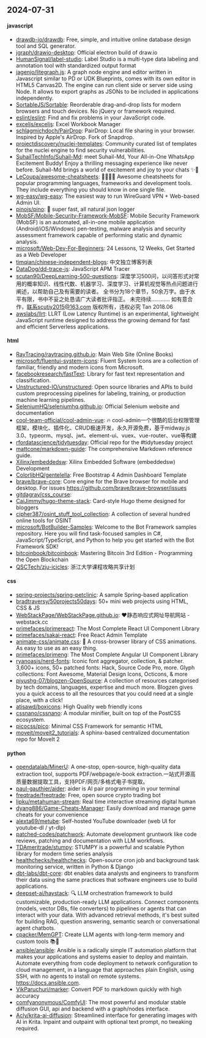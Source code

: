 ## 2024-07-31

#### javascript
* [drawdb-io/drawdb](https://github.com/drawdb-io/drawdb): Free, simple, and intuitive online database design tool and SQL generator.
* [jgraph/drawio-desktop](https://github.com/jgraph/drawio-desktop): Official electron build of draw.io
* [HumanSignal/label-studio](https://github.com/HumanSignal/label-studio): Label Studio is a multi-type data labeling and annotation tool with standardized output format
* [jagenjo/litegraph.js](https://github.com/jagenjo/litegraph.js): A graph node engine and editor written in Javascript similar to PD or UDK Blueprints, comes with its own editor in HTML5 Canvas2D. The engine can run client side or server side using Node. It allows to export graphs as JSONs to be included in applications independently.
* [SortableJS/Sortable](https://github.com/SortableJS/Sortable): Reorderable drag-and-drop lists for modern browsers and touch devices. No jQuery or framework required.
* [eslint/eslint](https://github.com/eslint/eslint): Find and fix problems in your JavaScript code.
* [exceljs/exceljs](https://github.com/exceljs/exceljs): Excel Workbook Manager
* [schlagmichdoch/PairDrop](https://github.com/schlagmichdoch/PairDrop): PairDrop: Local file sharing in your browser. Inspired by Apple's AirDrop. Fork of Snapdrop.
* [projectdiscovery/nuclei-templates](https://github.com/projectdiscovery/nuclei-templates): Community curated list of templates for the nuclei engine to find security vulnerabilities.
* [SuhailTechInfo/Suhail-Md](https://github.com/SuhailTechInfo/Suhail-Md): meet Suhail-Md, Your All-in-One WhatsApp Excitement Buddy! Enjoy a thrilling messaging experience like never before. Suhail-Md brings a world of excitement and joy to your chats ✨🤖
* [LeCoupa/awesome-cheatsheets](https://github.com/LeCoupa/awesome-cheatsheets): 👩‍💻👨‍💻 Awesome cheatsheets for popular programming languages, frameworks and development tools. They include everything you should know in one single file.
* [wg-easy/wg-easy](https://github.com/wg-easy/wg-easy): The easiest way to run WireGuard VPN + Web-based Admin UI.
* [pinojs/pino](https://github.com/pinojs/pino): 🌲 super fast, all natural json logger
* [MobSF/Mobile-Security-Framework-MobSF](https://github.com/MobSF/Mobile-Security-Framework-MobSF): Mobile Security Framework (MobSF) is an automated, all-in-one mobile application (Android/iOS/Windows) pen-testing, malware analysis and security assessment framework capable of performing static and dynamic analysis.
* [microsoft/Web-Dev-For-Beginners](https://github.com/microsoft/Web-Dev-For-Beginners): 24 Lessons, 12 Weeks, Get Started as a Web Developer
* [timqian/chinese-independent-blogs](https://github.com/timqian/chinese-independent-blogs): 中文独立博客列表
* [DataDog/dd-trace-js](https://github.com/DataDog/dd-trace-js): JavaScript APM Tracer
* [scutan90/DeepLearning-500-questions](https://github.com/scutan90/DeepLearning-500-questions): 深度学习500问，以问答形式对常用的概率知识、线性代数、机器学习、深度学习、计算机视觉等热点问题进行阐述，以帮助自己及有需要的读者。 全书分为18个章节，50余万字。由于水平有限，书中不妥之处恳请广大读者批评指正。 未完待续............ 如有意合作，联系scutjy2015@163.com 版权所有，违权必究 Tan 2018.06
* [awslabs/llrt](https://github.com/awslabs/llrt): LLRT (Low Latency Runtime) is an experimental, lightweight JavaScript runtime designed to address the growing demand for fast and efficient Serverless applications.

#### html
* [RayTracing/raytracing.github.io](https://github.com/RayTracing/raytracing.github.io): Main Web Site (Online Books)
* [microsoft/fluentui-system-icons](https://github.com/microsoft/fluentui-system-icons): Fluent System Icons are a collection of familiar, friendly and modern icons from Microsoft.
* [facebookresearch/fastText](https://github.com/facebookresearch/fastText): Library for fast text representation and classification.
* [Unstructured-IO/unstructured](https://github.com/Unstructured-IO/unstructured): Open source libraries and APIs to build custom preprocessing pipelines for labeling, training, or production machine learning pipelines.
* [SeleniumHQ/seleniumhq.github.io](https://github.com/SeleniumHQ/seleniumhq.github.io): Official Selenium website and documentation
* [cool-team-official/cool-admin-vue](https://github.com/cool-team-official/cool-admin-vue): 🔥 cool-admin一个很酷的后台权限管理框架，模块化、插件化、CRUD极速开发，永久开源免费，基于midway.js 3.0、typeorm、mysql、jwt、element-ui、vuex、vue-router、vue等构建
* [rfordatascience/tidytuesday](https://github.com/rfordatascience/tidytuesday): Official repo for the #tidytuesday project
* [mattcone/markdown-guide](https://github.com/mattcone/markdown-guide): The comprehensive Markdown reference guide.
* [Xilinx/embeddedsw](https://github.com/Xilinx/embeddedsw): Xilinx Embedded Software (embeddedsw) Development
* [ColorlibHQ/gentelella](https://github.com/ColorlibHQ/gentelella): Free Bootstrap 4 Admin Dashboard Template
* [brave/brave-core](https://github.com/brave/brave-core): Core engine for the Brave browser for mobile and desktop. For issues https://github.com/brave/brave-browser/issues
* [gitdagray/css_course](https://github.com/gitdagray/css_course): 
* [CaiJimmy/hugo-theme-stack](https://github.com/CaiJimmy/hugo-theme-stack): Card-style Hugo theme designed for bloggers
* [cipher387/osint_stuff_tool_collection](https://github.com/cipher387/osint_stuff_tool_collection): A collection of several hundred online tools for OSINT
* [microsoft/BotBuilder-Samples](https://github.com/microsoft/BotBuilder-Samples): Welcome to the Bot Framework samples repository. Here you will find task-focused samples in C#, JavaScript/TypeScript, and Python to help you get started with the Bot Framework SDK!
* [bitcoinbook/bitcoinbook](https://github.com/bitcoinbook/bitcoinbook): Mastering Bitcoin 3rd Edition - Programming the Open Blockchain
* [QSCTech/zju-icicles](https://github.com/QSCTech/zju-icicles): 浙江大学课程攻略共享计划

#### css
* [spring-projects/spring-petclinic](https://github.com/spring-projects/spring-petclinic): A sample Spring-based application
* [bradtraversy/50projects50days](https://github.com/bradtraversy/50projects50days): 50+ mini web projects using HTML, CSS & JS
* [WebStackPage/WebStackPage.github.io](https://github.com/WebStackPage/WebStackPage.github.io): ❤️静态响应式网址导航网站 - webstack.cc
* [primefaces/primereact](https://github.com/primefaces/primereact): The Most Complete React UI Component Library
* [primefaces/sakai-react](https://github.com/primefaces/sakai-react): Free React Admin Template
* [animate-css/animate.css](https://github.com/animate-css/animate.css): 🍿 A cross-browser library of CSS animations. As easy to use as an easy thing.
* [primefaces/primeng](https://github.com/primefaces/primeng): The Most Complete Angular UI Component Library
* [ryanoasis/nerd-fonts](https://github.com/ryanoasis/nerd-fonts): Iconic font aggregator, collection, & patcher. 3,600+ icons, 50+ patched fonts: Hack, Source Code Pro, more. Glyph collections: Font Awesome, Material Design Icons, Octicons, & more
* [piyushg-07/blogzen-OpenSource](https://github.com/piyushg-07/blogzen-OpenSource): A collection of resources categorised by tech domains, languages, expertise and much more. Blogzen gives you a quick access to all the resources that you could need at a single place, with a click!
* [atisawd/boxicons](https://github.com/atisawd/boxicons): High Quality web friendly icons
* [cssnano/cssnano](https://github.com/cssnano/cssnano): A modular minifier, built on top of the PostCSS ecosystem.
* [picocss/pico](https://github.com/picocss/pico): Minimal CSS Framework for semantic HTML
* [moveit/moveit2_tutorials](https://github.com/moveit/moveit2_tutorials): A sphinx-based centralized documentation repo for MoveIt 2

#### python
* [opendatalab/MinerU](https://github.com/opendatalab/MinerU): A one-stop, open-source, high-quality data extraction tool, supports PDF/webpage/e-book extraction.一站式开源高质量数据提取工具，支持PDF/网页/多格式电子书提取。
* [paul-gauthier/aider](https://github.com/paul-gauthier/aider): aider is AI pair programming in your terminal
* [freqtrade/freqtrade](https://github.com/freqtrade/freqtrade): Free, open source crypto trading bot
* [lipku/metahuman-stream](https://github.com/lipku/metahuman-stream): Real time interactive streaming digital human
* [dyang886/Game-Cheats-Manager](https://github.com/dyang886/Game-Cheats-Manager): Easily download and manage game cheats for your convenience
* [alexta69/metube](https://github.com/alexta69/metube): Self-hosted YouTube downloader (web UI for youtube-dl / yt-dlp)
* [patched-codes/patchwork](https://github.com/patched-codes/patchwork): Automate development gruntwork like code reviews, patching and documentation with LLM workflows.
* [TDAmeritrade/stumpy](https://github.com/TDAmeritrade/stumpy): STUMPY is a powerful and scalable Python library for modern time series analysis
* [healthchecks/healthchecks](https://github.com/healthchecks/healthchecks): Open-source cron job and background task monitoring service, written in Python & Django
* [dbt-labs/dbt-core](https://github.com/dbt-labs/dbt-core): dbt enables data analysts and engineers to transform their data using the same practices that software engineers use to build applications.
* [deepset-ai/haystack](https://github.com/deepset-ai/haystack): 🔍 LLM orchestration framework to build customizable, production-ready LLM applications. Connect components (models, vector DBs, file converters) to pipelines or agents that can interact with your data. With advanced retrieval methods, it's best suited for building RAG, question answering, semantic search or conversational agent chatbots.
* [cpacker/MemGPT](https://github.com/cpacker/MemGPT): Create LLM agents with long-term memory and custom tools 📚🦙
* [ansible/ansible](https://github.com/ansible/ansible): Ansible is a radically simple IT automation platform that makes your applications and systems easier to deploy and maintain. Automate everything from code deployment to network configuration to cloud management, in a language that approaches plain English, using SSH, with no agents to install on remote systems. https://docs.ansible.com.
* [VikParuchuri/marker](https://github.com/VikParuchuri/marker): Convert PDF to markdown quickly with high accuracy
* [comfyanonymous/ComfyUI](https://github.com/comfyanonymous/ComfyUI): The most powerful and modular stable diffusion GUI, api and backend with a graph/nodes interface.
* [Acly/krita-ai-diffusion](https://github.com/Acly/krita-ai-diffusion): Streamlined interface for generating images with AI in Krita. Inpaint and outpaint with optional text prompt, no tweaking required.
